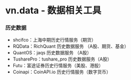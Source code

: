 # vn.data - 数据相关工具

### 历史数据

* shcifco：上海中期历史行情服务（期货）
* RQData：RichQuant 历史数据服务 （A股、期货、基金）
* QuantOS：jaqs 历史数据服务 （A股）
* TusharePro：tushare_pro 历史数据服务（A股）
* Futu：富途证券历史行情服务（美股、港股）
* Coinapi：CoinAPI.io 历史行情服务（数字货币）